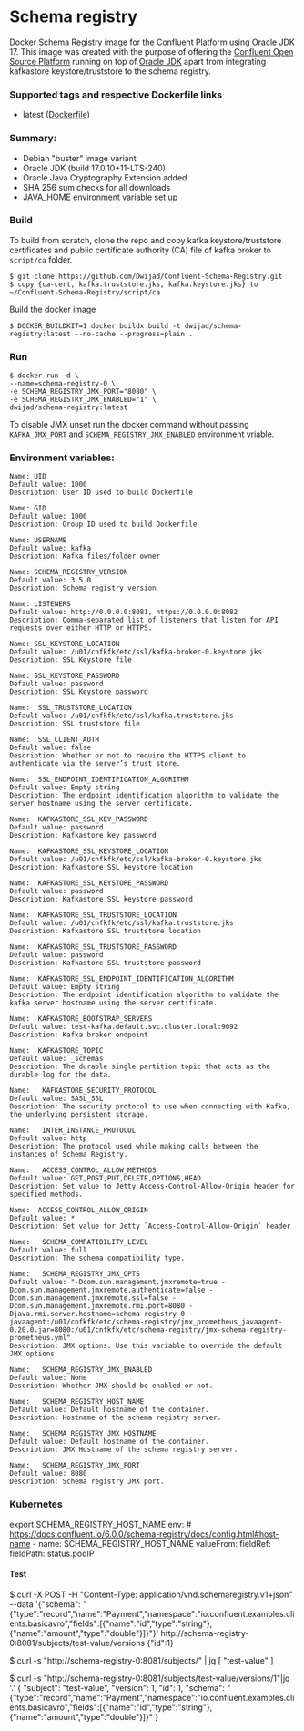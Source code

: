 # Schema registry


Docker Schema Registry image for the Confluent Platform using Oracle JDK 17. This image was created with the purpose of offering the [Confluent Open Source Platform](https://www.confluent.io/product/confluent-open-source/) running on top of [Oracle JDK](http://www.oracle.com/technetwork/java/javase/downloads/index.html) apart from integrating kafkastore keystore/truststore to the schema registry.

### Supported tags and respective Dockerfile links

 - latest ([Dockerfile](https://github.com/Dwijad/Confluent-Schema-Registry/blob/main/Dockerfile))

### Summary:

-   Debian "buster" image variant
-   Oracle JDK (build 17.0.10+11-LTS-240)
-   Oracle Java Cryptography Extension added
-   SHA 256 sum checks for all downloads
-   JAVA_HOME environment variable set up

### Build

To build from scratch, clone the repo and copy kafka keystore/truststore certificates and public certificate authority (CA) file of kafka broker to `script/ca` folder.

    $ git clone https://github.com/Dwijad/Confluent-Schema-Registry.git
    $ copy {ca-cert, kafka.truststore.jks, kafka.keystore.jks} to ~/Confluent-Schema-Registry/script/ca 

Build the docker image

    $ DOCKER_BUILDKIT=1 docker buildx build -t dwijad/schema-registry:latest --no-cache --progress=plain .
    
### Run
    $ docker run -d \
    --name=schema-registry-0 \
    -e SCHEMA_REGISTRY_JMX_PORT="8080" \
    -e SCHEMA_REGISTRY_JMX_ENABLED="1" \
    dwijad/schema-registry:latest

To disable JMX unset run the docker command without passing   `KAFKA_JMX_PORT` and `SCHEMA_REGISTRY_JMX_ENABLED` environment vriable.

 ### Environment variables:

    Name: UID
    Default value: 1000
    Description: User ID used to build Dockerfile   

    Name: GID
    Default value: 1000
    Description: Group ID used to build Dockerfile

    Name: USERNAME 
    Default value: kafka
    Description: Kafka files/folder owner 
    
    Name: SCHEMA_REGISTRY_VERSION 
    Default value: 3.5.0
    Description: Schema registry version
     
    Name: LISTENERS 
    Default value: http://0.0.0.0:8081, https://0.0.0.0:8082
    Description: Comma-separated list of listeners that listen for API requests over either HTTP or HTTPS.

    Name: SSL_KEYSTORE_LOCATION 
    Default value: /u01/cnfkfk/etc/ssl/kafka-broker-0.keystore.jks
    Description: SSL Keystore file

    Name: SSL_KEYSTORE_PASSWORD 
    Default value: password
    Description: SSL Keystore password
  
    Name:  SSL_TRUSTSTORE_LOCATION 
    Default value: /u01/cnfkfk/etc/ssl/kafka.truststore.jks
    Description: SSL truststore file
 
    Name:  SSL_CLIENT_AUTH 
    Default value: false
    Description: Whether or not to require the HTTPS client to authenticate via the server’s trust store.

    Name:  SSL_ENDPOINT_IDENTIFICATION_ALGORITHM
    Default value: Empty string
    Description: The endpoint identification algorithm to validate the server hostname using the server certificate.
    
    Name:  KAFKASTORE_SSL_KEY_PASSWORD
    Default value: password
    Description: Kafkastore key password
    
    Name:  KAFKASTORE_SSL_KEYSTORE_LOCATION 
    Default value: /u01/cnfkfk/etc/ssl/kafka-broker-0.keystore.jks
    Description: Kafkastore SSL keystore location 
    
    Name:  KAFKASTORE_SSL_KEYSTORE_PASSWORD 
    Default value: password
    Description: Kafkastore SSL keystore password 
    
    Name:  KAFKASTORE_SSL_TRUSTSTORE_LOCATION 
    Default value: /u01/cnfkfk/etc/ssl/kafka.truststore.jks
    Description: Kafkastore SSL truststore location
    
    Name:  KAFKASTORE_SSL_TRUSTSTORE_PASSWORD
    Default value: password
    Description: Kafkastore SSL truststore password    

    Name:  KAFKASTORE_SSL_ENDPOINT_IDENTIFICATION_ALGORITHM 
    Default value: Empty string
    Description: The endpoint identification algorithm to validate the kafka server hostname using the server certificate.
        
    Name:  KAFKASTORE_BOOTSTRAP_SERVERS 
    Default value: test-kafka.default.svc.cluster.local:9092
    Description: Kafka broker endpoint 
   
    Name:  KAFKASTORE_TOPIC 
    Default value: _schemas
    Description: The durable single partition topic that acts as the durable log for the data.
        
    Name:   KAFKASTORE_SECURITY_PROTOCOL  
    Default value: SASL_SSL
    Description: The security protocol to use when connecting with Kafka, the underlying persistent storage.
    
    Name:   INTER_INSTANCE_PROTOCOL  
    Default value: http
    Description: The protocol used while making calls between the instances of Schema Registry.
    
    Name:   ACCESS_CONTROL_ALLOW_METHODS  
    Default value: GET,POST,PUT,DELETE,OPTIONS,HEAD
    Description: Set value to Jetty Access-Control-Allow-Origin header for specified methods.
       
    Name:  ACCESS_CONTROL_ALLOW_ORIGIN
    Default value: *
    Description: Set value for Jetty `Access-Control-Allow-Origin` header
     
    Name:   SCHEMA_COMPATIBILITY_LEVEL   
    Default value: full
    Description: The schema compatibility type.
    
    Name:   SCHEMA_REGISTRY_JMX_OPTS   
    Default value: "-Dcom.sun.management.jmxremote=true -Dcom.sun.management.jmxremote.authenticate=false -Dcom.sun.management.jmxremote.ssl=false -Dcom.sun.management.jmxremote.rmi.port=8080 -Djava.rmi.server.hostname=schema-registry-0 -javaagent:/u01/cnfkfk/etc/schema-registry/jmx_prometheus_javaagent-0.20.0.jar=8080:/u01/cnfkfk/etc/schema-registry/jmx-schema-registry-prometheus.yml"
    Description: JMX options. Use this variable to override the default JMX options

    Name:   SCHEMA_REGISTRY_JMX_ENABLED   
    Default value: None
    Description: Whether JMX should be enabled or not.

    Name:   SCHEMA_REGISTRY_HOST_NAME   
    Default value: Default hostname of the container.
    Description: Hostname of the schema registry server.         

    Name:   SCHEMA_REGISTRY_JMX_HOSTNAME  
    Default value: Default hostname of the container.
    Description: JMX Hostname of the schema registry server. 

    Name:   SCHEMA_REGISTRY_JMX_PORT 
    Default value: 8080
    Description: Schema registry JMX port.


### Kubernetes


export SCHEMA_REGISTRY_HOST_NAME
       env:
        # https://docs.confluent.io/6.0.0/schema-registry/docs/config.html#host-name
        - name: SCHEMA_REGISTRY_HOST_NAME
          valueFrom:
            fieldRef:
              fieldPath: status.podIP
#### Test

$ curl -X POST -H "Content-Type: application/vnd.schemaregistry.v1+json" --data '{"schema": "{\"type\":\"record\",\"name\":\"Payment\",\"namespace\":\"io.confluent.examples.clients.basicavro\",\"fields\":[{\"name\":\"id\",\"type\":\"string\"},{\"name\":\"amount\",\"type\":\"double\"}]}"}' http://schema-registry-0:8081/subjects/test-value/versions
{"id":1}

$ curl -s "http://schema-registry-0:8081/subjects/" | jq
[
  "test-value"
]

$ curl -s "http://schema-registry-0:8081/subjects/test-value/versions/1"|jq '.'
{
  "subject": "test-value",
  "version": 1,
  "id": 1,
  "schema": "{\"type\":\"record\",\"name\":\"Payment\",\"namespace\":\"io.confluent.examples.clients.basicavro\",\"fields\":[{\"name\":\"id\",\"type\":\"string\"},{\"name\":\"amount\",\"type\":\"double\"}]}"
}


<!--stackedit_data:
eyJoaXN0b3J5IjpbLTE3OTk4Nzc0MDksLTE4NzYyMzg0NzMsLT
MzOTQ1Mjk1OCwtMTU0ODQwMzU5MiwxMTY3MjQzMzM3LDEwMzY1
NDI3MDgsMzAxMjQ5NTgzLC0xMDkwNjcyNzQzLDE2NjY4MDM5ND
AsLTIwOTMyODc2ODUsMTA2NDEyOTE4NSwtMjAyNjE0NzM4Niwy
NzI2MjEzNzAsNzg4MTY4MzAyLDQ4MjIyNjU1OCwxNTUzMzY5NT
c3XX0=
-->